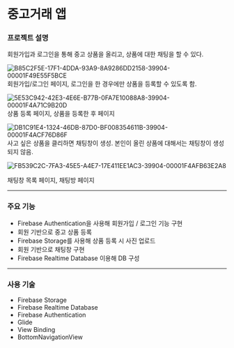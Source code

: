 # 중고거래 앱

### 프로젝트 설명
회원가입과 로그인을 통해 중고 상품을 올리고, 상품에 대한 채팅을 할 수 있다.



![B85C2F5E-17F1-4DDA-93A9-8A9286DD2158-39904-00001F49E55F5BCE](https://user-images.githubusercontent.com/120105216/209676042-9d5e37d7-6b85-4c48-8f76-a3ab0db51234.JPG)
회원가입/로그인 페이지, 로그인을 한 경우에만 상품을 등록할 수 있도록 함.

![5E53C942-42E3-4E6E-B77B-0FA7E10088A8-39904-00001F4A71C9B20D](https://user-images.githubusercontent.com/120105216/209676063-23d6ecd1-d72c-423e-ae62-3955985f304f.JPG)
상품 등록 페이지, 상품을 등록한 후 페이지

![DB1C91E4-1324-46DB-87D0-BF008354611B-39904-00001F4ACF76D86F](https://user-images.githubusercontent.com/120105216/209676077-5e48ea6b-3355-407c-9c15-7cb6d31c6294.JPG)
사고 싶은 상품을 클리하면 채팅창이 생성. 본인이 올린 상품에 대해서는 채팅창이 생성되지 않음.

![FB539C2C-7FA3-45E5-A4E7-17E411EE1AC3-39904-00001F4AFB63E2A8](https://user-images.githubusercontent.com/120105216/209676091-7e52c185-1350-4cb0-aad8-d7b623397e6a.JPG)

채팅창 목록 페이지, 채팅방 페이지

---

### 주요 기능
- Firebase Authentication을 사용해 회원가입 / 로그인 기능 구현
- 회원 기반으로 중고 상품 등록
- Firebase Storage를 사용해 상품 등록 시 사진 업로드
- 회원 기반으로 채팅창 구현
- Firebase Realtime Database 이용해 DB 구성

---

### 사용 기술
- Firebase Storage
- Firebase Realtime Database
- Firebase Authentication
- Glide
- View Binding
- BottomNavigationView
